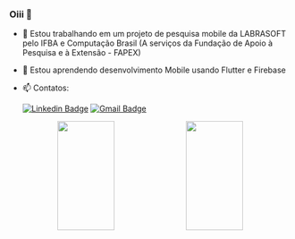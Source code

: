 ### Oiii 👋

- 🔭 Estou trabalhando em um projeto de pesquisa mobile da LABRASOFT pelo IFBA e Computação Brasil (A serviços da Fundação de Apoio  à Pesquisa e à Extensão - FAPEX)
- 🌱 Estou aprendendo desenvolvimento Mobile usando Flutter e Firebase
- 📫 Contatos:

  [![Linkedin Badge](https://img.shields.io/badge/-LinkedIn-blue?style=flat-square&logo=Linkedin&logoColor=white&link=https://www.linkedin.com/in/ágatha-luana-869a4613a/)](https://www.linkedin.com/in/ágatha-luana-869a4613a/)
   [![Gmail Badge](https://img.shields.io/badge/-Gmail-c14438?style=flat-square&logo=Gmail&logoColor=white&link=mailto:agathaluana.ads@gmail.com)](mailto:agathaluana.ads@gmail.com)
    
<div align="center">  
  <img width="45%" height="195px" src="https://github-readme-stats.vercel.app/api?username=AgathaLuana-01&show_icons=true&count_private=true&hide_border=true&title_color=00FFFF&icon_color=FF69B4&text_color=c9d1d9&bg_color=000000"/> 
  <img width="45%" height="195px" src="https://github-readme-stats.vercel.app/api/top-langs/?username=AgathaLuana-01&layout=compact&hide_border=true&title_color=00FFFF&text_color=00bfbf&bg_color=000000" />
</div>
